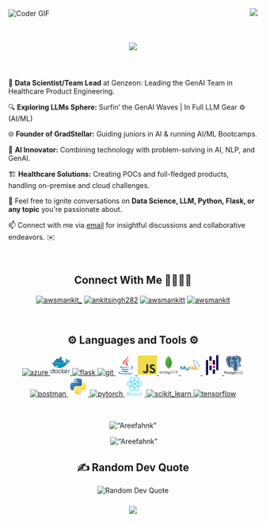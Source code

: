 
<img align="center" src="https://cdna.artstation.com/p/assets/images/images/021/720/920/original/pixel-jeff-mario.gif?1572709433" alt="Coder GIF" width="800">
<img align="right" src="https://visitor-badge.laobi.icu/badge?page_id=salesp07.salesp07" />


<h1 align="center">
    <img src="https://readme-typing-svg.herokuapp.com/?font=Righteous&size=35&center=true&vCenter=true&width=500&height=70&duration=4000&lines=Hi+There!+👋;+I'm+Areefa!;" />
</h1>

<br>


💼 **Data Scientist/Team Lead** at Genzeon: Leading the GenAI Team in Healthcare Product Engineering.

🔍 **Exploring LLMs Sphere:** Surfin’ the GenAI Waves | In Full LLM Gear ⚙️ (AI/ML)

🌐 **Founder of GradStellar:** Guiding juniors in AI & running AI/ML Bootcamps.

🧠 **AI Innovator:** Combining technology with problem-solving in AI, NLP, and GenAI.

🏗️ **Healthcare Solutions:** Creating POCs and full-fledged products, handling on-premise and cloud challenges.


💬 Feel free to ignite conversations on **Data Science, LLM, Python, Flask, or any topic** you're passionate about.

📫 Connect with me via [email](mailto:areefahnk@gmail.com) for insightful discussions and collaborative endeavors. ✉️


<br/>

<h2 align="center">Connect With Me 🫱🏽‍🫲🏽</h2>

<p align="center">
<a href="https://x.com/areefahnk" target="blank"><img align="center" src="https://raw.githubusercontent.com/rahuldkjain/github-profile-readme-generator/master/src/images/icons/Social/twitter.svg" alt="awsmankit_" height="30" width="40" /></a>
<a href="https://www.linkedin.com/in/areefa-4530a6192/" target="blank"><img align="center" src="https://raw.githubusercontent.com/rahuldkjain/github-profile-readme-generator/master/src/images/icons/Social/linked-in-alt.svg" alt="ankitsingh282" height="30" width="40" /></a>
<a href="https://www.kaggle.com/areefahnk" target="blank"><img align="center" src="https://raw.githubusercontent.com/rahuldkjain/github-profile-readme-generator/master/src/images/icons/Social/kaggle.svg" alt="awsmankitt" height="30" width="40" /></a>
<a href="https://www.instagram.com/the.heenawriting/" target="blank"><img align="center" src="https://raw.githubusercontent.com/rahuldkjain/github-profile-readme-generator/master/src/images/icons/Social/instagram.svg" alt="awsmankit" height="30" width="40" /></a>
</p>

<br/>

<h2 align="center">⚙️ Languages and Tools ⚙️</h2>

<p align="center"> <a href="https://azure.microsoft.com/en-in/" target="_blank" rel="noreferrer"> <img src="https://www.vectorlogo.zone/logos/microsoft_azure/microsoft_azure-icon.svg" alt="azure" width="40" height="40"/> </a> <a href="https://www.docker.com/" target="_blank" rel="noreferrer"> <img src="https://raw.githubusercontent.com/devicons/devicon/master/icons/docker/docker-original-wordmark.svg" alt="docker" width="40" height="40"/> </a> <a href="https://flask.palletsprojects.com/" target="_blank" rel="noreferrer"> <img src="https://www.vectorlogo.zone/logos/pocoo_flask/pocoo_flask-icon.svg" alt="flask" width="40" height="40"/> </a> <a href="https://git-scm.com/" target="_blank" rel="noreferrer"> <img src="https://www.vectorlogo.zone/logos/git-scm/git-scm-icon.svg" alt="git" width="40" height="40"/> </a> <a href="https://www.java.com" target="_blank" rel="noreferrer"> <img src="https://raw.githubusercontent.com/devicons/devicon/master/icons/java/java-original.svg" alt="java" width="40" height="40"/> </a> <a href="https://developer.mozilla.org/en-US/docs/Web/JavaScript" target="_blank" rel="noreferrer"> <img src="https://raw.githubusercontent.com/devicons/devicon/master/icons/javascript/javascript-original.svg" alt="javascript" width="40" height="40"/> </a> <a href="https://www.mongodb.com/" target="_blank" rel="noreferrer"> <img src="https://raw.githubusercontent.com/devicons/devicon/master/icons/mongodb/mongodb-original-wordmark.svg" alt="mongodb" width="40" height="40"/> </a> <a href="https://www.mysql.com/" target="_blank" rel="noreferrer"> <img src="https://raw.githubusercontent.com/devicons/devicon/master/icons/mysql/mysql-original-wordmark.svg" alt="mysql" width="40" height="40"/> </a> <a href="https://pandas.pydata.org/" target="_blank" rel="noreferrer"> <img src="https://raw.githubusercontent.com/devicons/devicon/2ae2a900d2f041da66e950e4d48052658d850630/icons/pandas/pandas-original.svg" alt="pandas" width="40" height="40"/> </a> <a href="https://www.postgresql.org" target="_blank" rel="noreferrer"> <img src="https://raw.githubusercontent.com/devicons/devicon/master/icons/postgresql/postgresql-original-wordmark.svg" alt="postgresql" width="40" height="40"/> </a> <a href="https://postman.com" target="_blank" rel="noreferrer"> <img src="https://www.vectorlogo.zone/logos/getpostman/getpostman-icon.svg" alt="postman" width="40" height="40"/> </a> <a href="https://www.python.org" target="_blank" rel="noreferrer"> <img src="https://raw.githubusercontent.com/devicons/devicon/master/icons/python/python-original.svg" alt="python" width="40" height="40"/> </a> <a href="https://pytorch.org/" target="_blank" rel="noreferrer"> <img src="https://www.vectorlogo.zone/logos/pytorch/pytorch-icon.svg" alt="pytorch" width="40" height="40"/> </a> <a href="https://reactjs.org/" target="_blank" rel="noreferrer"> <img src="https://raw.githubusercontent.com/devicons/devicon/master/icons/react/react-original-wordmark.svg" alt="react" width="40" height="40"/> </a> <a href="https://scikit-learn.org/" target="_blank" rel="noreferrer"> <img src="https://upload.wikimedia.org/wikipedia/commons/0/05/Scikit_learn_logo_small.svg" alt="scikit_learn" width="40" height="40"/> </a> <a href="https://www.tensorflow.org" target="_blank" rel="noreferrer"> <img src="https://www.vectorlogo.zone/logos/tensorflow/tensorflow-icon.svg" alt="tensorflow" width="40" height="40"/> </a> </p>

<br/>




<div align="center">
  <p><img align="center" src="https://github-readme-stats.vercel.app/api/top-langs?username=Areefahnk&show_icons=true&theme=dark&hide_border=true&locale=en&layout=compact" alt=“Areefahnk" /></p>
  <p>&nbsp;<img align="center" src="https://github-readme-stats.vercel.app/api?username=Areefahnk&show_icons=true&theme=dark&hide_border=true&locale=en" alt=“Areefahnk" /></p>
</div>


<h2 align="center">✍️ Random Dev Quote</h2>
<p align="center">
  <img src="https://quotes-github-readme.vercel.app/api?type=horizontal&theme=dark" alt="Random Dev Quote">
</p>

<h3 align="center">
    <img src="https://readme-typing-svg.herokuapp.com/?font=Righteous&size=25&center=true&vCenter=true&width=500&height=70&duration=4000&lines=Thanks+for+visiting!+✌️;+Shoot+me+a+message+on+Linkedin!;I'm+always+down+to+collab+:)">
</h3>

<br/>
